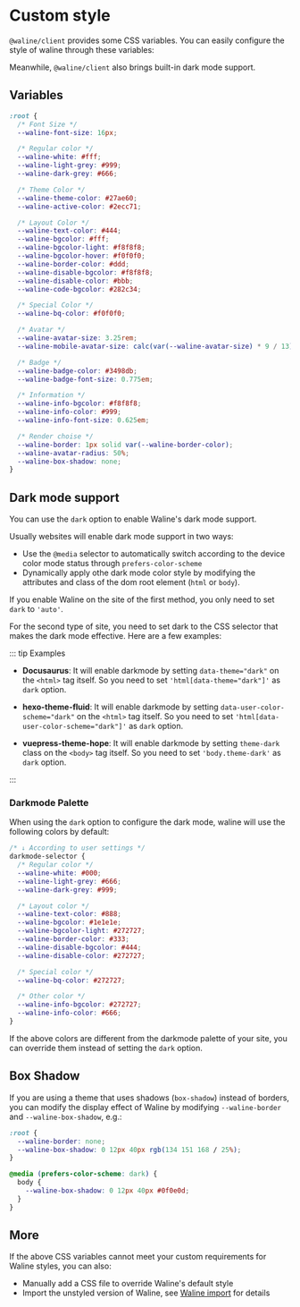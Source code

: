 # Custom style

`@waline/client` provides some CSS variables. You can easily configure the style of waline through these variables:

Meanwhile, `@waline/client` also brings built-in dark mode support.

<!-- more -->

## Variables

```css
:root {
  /* Font Size */
  --waline-font-size: 16px;

  /* Regular color */
  --waline-white: #fff;
  --waline-light-grey: #999;
  --waline-dark-grey: #666;

  /* Theme Color */
  --waline-theme-color: #27ae60;
  --waline-active-color: #2ecc71;

  /* Layout Color */
  --waline-text-color: #444;
  --waline-bgcolor: #fff;
  --waline-bgcolor-light: #f8f8f8;
  --waline-bgcolor-hover: #f0f0f0;
  --waline-border-color: #ddd;
  --waline-disable-bgcolor: #f8f8f8;
  --waline-disable-color: #bbb;
  --waline-code-bgcolor: #282c34;

  /* Special Color */
  --waline-bq-color: #f0f0f0;

  /* Avatar */
  --waline-avatar-size: 3.25rem;
  --waline-mobile-avatar-size: calc(var(--waline-avatar-size) * 9 / 13);

  /* Badge */
  --waline-badge-color: #3498db;
  --waline-badge-font-size: 0.775em;

  /* Information */
  --waline-info-bgcolor: #f8f8f8;
  --waline-info-color: #999;
  --waline-info-font-size: 0.625em;

  /* Render choise */
  --waline-border: 1px solid var(--waline-border-color);
  --waline-avatar-radius: 50%;
  --waline-box-shadow: none;
}
```

## Dark mode support

You can use the `dark` option to enable Waline's dark mode support.

Usually websites will enable dark mode support in two ways:

- Use the `@media` selector to automatically switch according to the device color mode status through `prefers-color-scheme`
- Dynamically apply othe dark mode color style by modifying the attributes and class of the dom root element (`html` or `body`).

If you enable Waline on the site of the first method, you only need to set `dark` to `'auto'`.

For the second type of site, you need to set dark to the CSS selector that makes the dark mode effective. Here are a few examples:

::: tip Examples

- **Docusaurus**: It will enable darkmode by setting `data-theme="dark"` on the `<html>` tag itself. So you need to set `'html[data-theme="dark"]'` as `dark` option.

- **hexo-theme-fluid**: It will enable darkmode by setting `data-user-color-scheme="dark"` on the `<html>` tag itself. So you need to set `'html[data-user-color-scheme="dark"]'` as `dark` option.

- **vuepress-theme-hope**: It will enable darkmode by setting `theme-dark` class on the `<body>` tag itself. So you need to set `'body.theme-dark'` as `dark` option.

:::

### Darkmode Palette

When using the `dark` option to configure the dark mode, waline will use the following colors by default:

```css
/* ↓ According to user settings */
darkmode-selector {
  /* Regular color */
  --waline-white: #000;
  --waline-light-grey: #666;
  --waline-dark-grey: #999;

  /* Layout color */
  --waline-text-color: #888;
  --waline-bgcolor: #1e1e1e;
  --waline-bgcolor-light: #272727;
  --waline-border-color: #333;
  --waline-disable-bgcolor: #444;
  --waline-disable-color: #272727;

  /* Special color */
  --waline-bq-color: #272727;

  /* Other color */
  --waline-info-bgcolor: #272727;
  --waline-info-color: #666;
}
```

If the above colors are different from the darkmode palette of your site, you can override them instead of setting the `dark` option.

## Box Shadow

If you are using a theme that uses shadows (`box-shadow`) instead of borders, you can modify the display effect of Waline by modifying `--waline-border` and `--waline-box-shadow`, e.g.:

```css
:root {
  --waline-border: none;
  --waline-box-shadow: 0 12px 40px rgb(134 151 168 / 25%);
}

@media (prefers-color-scheme: dark) {
  body {
    --waline-box-shadow: 0 12px 40px #0f0e0d;
  }
}
```

## More

If the above CSS variables cannot meet your custom requirements for Waline styles, you can also:

- Manually add a CSS file to override Waline's default style
- Import the unstyled version of Waline, see [Waline import](./import.md) for details
